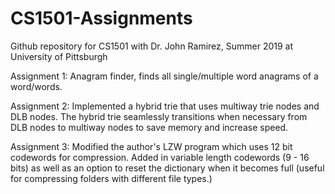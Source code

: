 # CS1501-Assignments

Github repository for CS1501 with Dr. John Ramirez, Summer 2019 at University of Pittsburgh


Assignment 1: Anagram finder, finds all single/multiple word anagrams of a 
word/words.

Assignment 2: Implemented a hybrid trie that uses multiway trie nodes and DLB nodes. The hybrid trie seamlessly transitions when necessary from DLB nodes to multiway nodes to save memory and increase speed.

Assignment 3: Modified the author's LZW program which uses 12 bit codewords for compression. Added in variable length codewords (9 - 16 bits) as well as an option to reset the dictionary when it becomes full (useful for compressing folders with different file types.)

